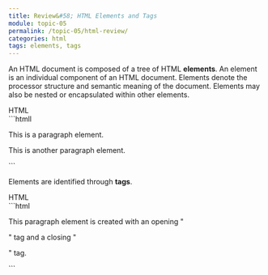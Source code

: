 ```yaml
---
title: Review&#58; HTML Elements and Tags
module: topic-05
permalink: /topic-05/html-review/
categories: html
tags: elements, tags
---
```


<div class="divider-heading"></div>

  An HTML document is composed of a tree of HTML <b>elements</b>. An element is an individual component of an HTML document. Elements denote the processor structure and semantic meaning of the document. Elements may also be nested or encapsulated within other elements.</p>


  <div class="code-heading">
    <span class="html">HTML</span>
  </div>
  ```htmll
<p>This is a paragraph element.</p>
<p>This is another paragraph element.</p>
```


<div class="divider-pg"></div>


Elements are identified through <b>tags</b>.</p>



<div class="code-heading">
  <span class="html">HTML</span>
</div>
```html
<p>This paragraph element is created with an opening "<p>" tag and a closing "</p>" tag.</p>
```
